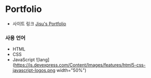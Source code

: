 # Portfolio

- 사이트 링크
  [Jisu's Portfolio](https://jzizsuuz.github.io/portfolio/)

### 사용 언어
- HTML
- CSS
- JavaScript
![lang](https://js.devexpress.com/Content/Images/features/html5-css-javascript-logos.png width="50%")

